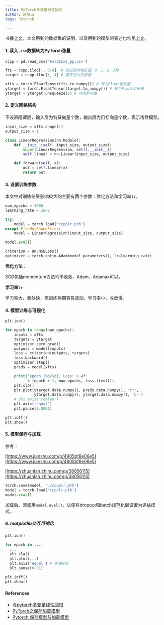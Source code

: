 ```yaml
---
title: PyTorch多变量线性回归
author: 赵旭山
tags: Pytorch

---
```


书接[上文](https://yuwenxianglong.github.io/2020/03/02/Pandas%E8%AF%BB%E5%8F%96CSV%E6%95%B0%E6%8D%AE%E8%BD%AC%E5%8C%96%E4%B8%BAPyTorch%E5%BC%A0%E9%87%8F.html)，本文用到的数据集的说明，以及用到的模型的表述也均见[上文](https://yuwenxianglong.github.io/2020/03/02/Pandas%E8%AF%BB%E5%8F%96CSV%E6%95%B0%E6%8D%AE%E8%BD%AC%E5%8C%96%E4%B8%BAPyTorch%E5%BC%A0%E9%87%8F.html)。

#### 1. 读入`.csv`数据转为PyTorch张量

```python
ccpp = pd.read_csv('Folds5x2_pp.csv')

fts = ccpp.iloc[:, 0:4]  # 前四列为特征值，0、1、2、3列
target = ccpp.iloc[:, 4] # 第五列为目标值

xfts = torch.FloatTensor(fts.to_numpy()) # 转为Float型张量
ytarget = torch.FloatTensor(target.to_numpy()) # 转为Float型张量
ytarget = ytarget.unsqueeze(1) # 转为列向量
```

#### 2. 定义网络结构

不设置隐藏层，输入层为特征向量个数，输出层为目标向量个数，表示线性模型。

```python
input_size = xfts.shape[1]
output_size = 1

class LinearRegression(nn.Module):
    def __init__(self, input_size, output_size):
        super(LinearRegression, self).__init__()
        self.linear = nn.Linear(input_size, output_size)

    def forward(self, x):
        out = self.linear(x)
        return out
```

#### 3. 设置训练参数

本文中对训练结果影响较大的主要有两个参数：优化方法和学习率`lr`。

```python
num_epochs = 3000
learning_rate = 2e-2

try:
    model = torch.load('ccpplr.pth')
except FileNotFoundError:
    model = LinearRegression(input_size, output_size)

model.eval()

criterion = nn.MSELoss()
optimizer = torch.optim.Adam(model.parameters(), lr=learning_rate)
```

**优化方法**：

SGD包括momentum方法均不收敛，Adam、Adamax可以。

**学习率`lr`**

学习率大，收敛快，但训练后期容易波动。学习率小，收敛慢。

#### 4. 模型训练与可视化

```python
plt.ion()

for epoch in range(num_epochs):
    inputs = xfts
    targets = ytarget
    optimizer.zero_grad()
    outputs = model(inputs)
    loss = criterion(outputs, targets)
    loss.backward()
    optimizer.step()
    preds = model(xfts)

    print('epoch [%d/%d], Loss: %.4f'
          % (epoch + 1, num_epochs, loss.item()))
    plt.cla()
    plt.plot(ytarget.data.numpy(), preds.data.numpy(), 'r*',
             ytarget.data.numpy(), ytarget.data.numpy(), 'b-')
    # plt.axis('scaled')
    plt.axis('equal')
    plt.pause(0.0001)

plt.ioff()
plt.show()
```

#### 5. 模型保存与加载

参考：

[https://www.jianshu.com/p/4905bf8e06e5](https://www.jianshu.com/p/4905bf8e06e5)

[https://zhuanlan.zhihu.com/p/38056115](https://zhuanlan.zhihu.com/p/38056115)

```python
torch.save(model, './ccpplr.pth')
model = torch.load('ccpplr.pth')
model.eval()
```

加载后，须调用`model.eval()`，以便将dropout和batch规范化层设置为评估模式。

##### 6. matplotlib交互可视化

```python
plt.ion()

for epoch in ...:
  ...
  plt.cla()
  plt.plot(...)
  plt.axis('equal') # 等轴座标
  plt.pause(0.01)
  
plt.ioff()
plt.show()
```







#### References

* [与pytorch多变量线性回归](http://cn.voidcc.com/question/p-eiuddbob-vb.html)
* [PyTorch之保存加载模型](https://www.jianshu.com/p/4905bf8e06e5)
* [Pytorch 保存模型与加载模型](https://zhuanlan.zhihu.com/p/38056115)

